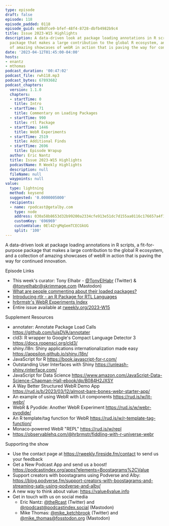 ```yaml
---
type: episode
draft: false
episode: 118
episode_padded: 0118
episode_guid: ed8dfce9-bfef-48f4-8728-dbfb4982b9c4
title: Issue 2023-W15 Highlights
description: A data-driven look at package loading annotations in R scripts, a fit-for-purpose
  package that makes a large contribution to the global R ecosystem, and a collection
  of amazing showcases of webR in action that is paving the way for continued innovation.
date: '2023-04-12T01:45:00-04:00'
hosts:
- enantz
- mthomas
podcast_duration: '00:47:02'
podcast_file: rwh118.mp3
podcast_bytes: 67893682
podcast_chapters:
  version: 1.1.0
  chapters:
  - startTime: 0
    title: Intro
  - startTime: 71
    title: Commentary on Loading Packages
  - startTime: 990
    title: rtl Package
  - startTime: 1446
    title: WebR Experiments
  - startTime: 2519
    title: Additional Finds
  - startTime: 2696
    title: Episode Wrapup
  author: Eric Nantz
  title: Issue 2023-W15 Highlights
  podcastName: R Weekly Highlights
  description: null
  fileName: null
  waypoints: null
value:
  type: lightning
  method: keysend
  suggested: '0.0000005000'
  recipients:
  - name: rpodcast@getalby.com
    type: node
    address: 030a58b8653d32b99200a2334cfe913e51dc7d155aa0116c176657a4f1722677a3
    customKey: '696969'
    customValue: 0El4ZrgMqGemTCECGkUG
    split: '100'
---
```

A data-driven look at package loading annotations in R scripts, a
fit-for-purpose package that makes a large contribution to the global R
ecosystem, and a collection of amazing showcases of webR in action that
is paving the way for continued innovation.

Episode Links

-   This week's curator: Tony Elhabr -
    <a href="https://twitter.com/TonyElHabr" rel="nofollow">@TonyElHabr</a>
    (Twitter) & <a href="https://mastodon.skrimmage.com/@tonyelhabr"
    rel="nofollow">@tonyelhabr@skrimmage.com</a> (Mastodon)
-   <a href="https://luisdva.github.io/rstats/package-comments/"
    rel="nofollow">What are people commenting about their loaded
    packages?</a>
-   <a href="https://matanhakim.org/posts/2023-04-05-rtlr-0-1-0/"
    rel="nofollow">Introducing rtlr - an R Package for RTL Languages</a>
-   <a href="https://rud.is/webr-experiments/" rel="nofollow">hrbrmstr's
    WebR Experiments Index</a>
-   Entire issue available at
    <a href="https://rweekly.org/2023-W15.html"
    rel="nofollow">rweekly.org/2023-W15</a>

Supplement Resources

-   annotater: Annotate Package Load Calls
    <a href="https://github.com/luisDVA/annotater"
    rel="nofollow">https://github.com/luisDVA/annotater</a>
-   cld3: R wrapper to Google's Compact Language Detector 3
    <a href="https://docs.ropensci.org/cld3/"
    rel="nofollow">https://docs.ropensci.org/cld3/</a>
-   shiny.i18n: Shiny applications internationalization made easy
    <a href="https://appsilon.github.io/shiny.i18n/"
    rel="nofollow">https://appsilon.github.io/shiny.i18n/</a>
-   JavaScript for R <a href="https://book.javascript-for-r.com/"
    rel="nofollow">https://book.javascript-for-r.com/</a>
-   Outstanding User Interfaces with Shiny
    <a href="https://unleash-shiny.rinterface.com/"
    rel="nofollow">https://unleash-shiny.rinterface.com/</a>
-   JavaScript for Data Science <a
    href="https://www.amazon.com/JavaScript-Data-Science-Chapman-Hall-ebook/dp/B084H2JXSY"
    rel="nofollow">https://www.amazon.com/JavaScript-Data-Science-Chapman-Hall-ebook/dp/B084H2JXSY</a>
-   A Way Better Structured WebR Demo App <a
    href="https://rud.is/b/2023/03/12/almost-bare-bones-webr-starter-app/"
    rel="nofollow">https://rud.is/b/2023/03/12/almost-bare-bones-webr-starter-app/</a>
-   An example of using WebR with Lit components
    <a href="https://rud.is/w/lit-webr/"
    rel="nofollow">https://rud.is/w/lit-webr/</a>
-   WebR & Pyodide: Another WebR Experiment
    <a href="https://rud.is/w/webr-pyodide/"
    rel="nofollow">https://rud.is/w/webr-pyodide/</a>
-   An R template/tag function for WebR
    <a href="https://rud.is/w/r-template-tag-function/"
    rel="nofollow">https://rud.is/w/r-template-tag-function/</a>
-   Monaco-powered WebR "REPL"
    <a href="https://rud.is/w/repl" rel="nofollow">https://rud.is/w/repl</a>
-   <a
    href="https://observablehq.com/@hrbrmstr/fiddling-with-r-universe-webr"
    rel="nofollow">https://observablehq.com/@hrbrmstr/fiddling-with-r-universe-webr</a>

Supporting the show

-   Use the contact page at
    <a href="https://rweekly.fireside.fm/contact"
    rel="nofollow">https://rweekly.fireside.fm/contact</a> to send us
    your feedback
-   Get a New Podcast App and send us a boost!
    <a href="https://podcastindex.org/apps?elements=Boostagrams%2CValue"
    rel="nofollow">https://podcastindex.org/apps?elements=Boostagrams%2CValue</a>
-   Support creators with boostagrams using Podverse and Alby: <a
    href="https://blog.podverse.fm/support-creators-with-boostagrams-and-streaming-sats-using-podverse-and-alby/"
    rel="nofollow">https://blog.podverse.fm/support-creators-with-boostagrams-and-streaming-sats-using-podverse-and-alby/</a>
-   A new way to think about value: <a href="https://value4value.info"
    rel="nofollow">https://value4value.info</a>
-   Get in touch with us on social media
    -   Eric Nantz:
        <a href="https://twitter.com/theRcast" rel="nofollow">@theRcast</a>
        (Twitter) and <a href="https://podcastindex.social/@rpodcast"
        rel="nofollow">@rpodcast@podcastindex.social</a> (Mastodon)
    -   Mike Thomas: <a href="https://twitter.com/mike_ketchbrook"
        rel="nofollow">@mike_ketchbrook</a> (Twitter) and
        <a href="https://fosstodon.org/@mike_thomas"
        rel="nofollow">@mike_thomas@fosstodon.org</a> (Mastodon)
